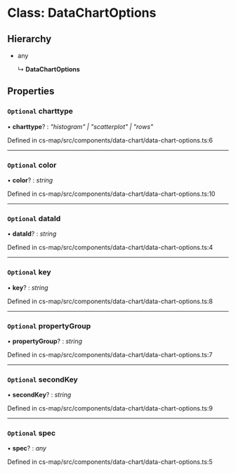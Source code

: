 # Class: DataChartOptions

## Hierarchy

* any

  ↳ **DataChartOptions**

## Properties

### `Optional` charttype

• **charttype**? : *"histogram" | "scatterplot" | "rows"*

Defined in cs-map/src/components/data-chart/data-chart-options.ts:6

___

### `Optional` color

• **color**? : *string*

Defined in cs-map/src/components/data-chart/data-chart-options.ts:10

___

### `Optional` dataId

• **dataId**? : *string*

Defined in cs-map/src/components/data-chart/data-chart-options.ts:4

___

### `Optional` key

• **key**? : *string*

Defined in cs-map/src/components/data-chart/data-chart-options.ts:8

___

### `Optional` propertyGroup

• **propertyGroup**? : *string*

Defined in cs-map/src/components/data-chart/data-chart-options.ts:7

___

### `Optional` secondKey

• **secondKey**? : *string*

Defined in cs-map/src/components/data-chart/data-chart-options.ts:9

___

### `Optional` spec

• **spec**? : *any*

Defined in cs-map/src/components/data-chart/data-chart-options.ts:5

